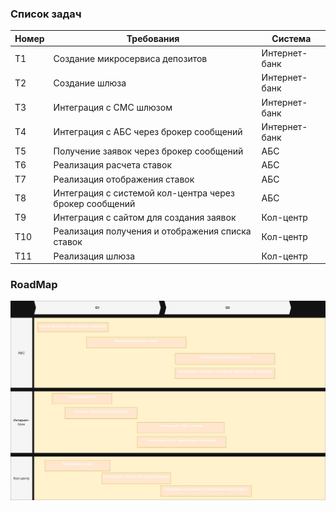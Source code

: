 ### <a name="_b7urdng99y53"></a>**Список задач**

| Номер | Требования                                              | Система       |
|-------|---------------------------------------------------------|---------------|
| Т1    | Создание микросервиса депозитов                         | Интернет-банк |
| Т2    | Создание шлюза                                          | Интернет-банк |
| Т3    | Интеграция с СМС шлюзом                                 | Интернет-банк |
| Т4    | Интеграция с АБС через брокер сообщений                 | Интернет-банк |
| Т5    | Получение заявок через брокер сообщений                 | АБС           |
| Т6    | Реализация расчета ставок                               | АБС           |
| Т7    | Реализация отображения ставок                           | АБС           |
| Т8    | Интеграция с системой кол-центра через брокер сообщений | АБС           |
| Т9    | Интеграция с сайтом для создания заявок                 | Кол-центр     |
| Т10   | Реализация получения и отображения списка ставок        | Кол-центр     |
| Т11   | Реализация шлюза                                        | Кол-центр     |

### <a name="_qmphm5d6rvi3"></a>**RoadMap**

![RoadMap_bank_Standart-Roadmap.jpg](RoadMap_bank_Standart-Roadmap.jpg)

